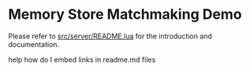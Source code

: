 # Memory Store Matchmaking Demo

Please refer to [src/server/README.lua](https://github.com/ChipioIndustries/MemoryStoreDemo/blob/master/src/server/README.lua) for the introduction and documentation.

help how do I embed links in readme.md files
